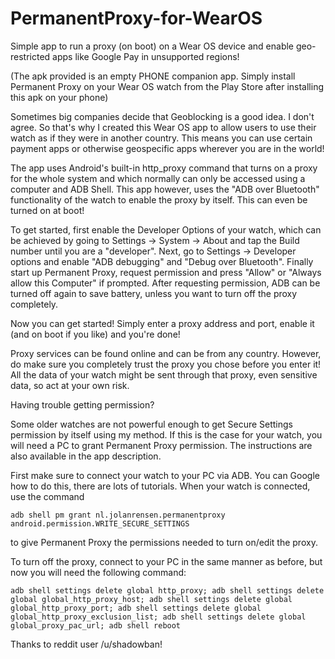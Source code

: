 # PermanentProxy-for-WearOS
Simple app to run a proxy (on boot) on a Wear OS device and enable geo-restricted apps like Google Pay in unsupported regions!

(The apk provided is an empty PHONE companion app. Simply install Permanent Proxy on your Wear OS watch from the Play Store after installing this apk on your phone)

Sometimes big companies decide that Geoblocking is a good idea. I don't agree.
So that's why I created this Wear OS app to allow users to use their watch as if they were in another country. This means you can use certain payment apps or otherwise geospecific apps wherever you are in the world!

The app uses Android's built-in http_proxy command that turns on a proxy for the whole system and which normally can only be accessed using a computer and ADB Shell. This app however, uses the "ADB over Bluetooth" functionality of the watch to enable the proxy by itself. This can even be turned on at boot!

To get started, first enable the Developer Options of your watch, which can be achieved by going to Settings -> System -> About and tap the Build number until you are a "developer".
Next, go to Settings -> Developer options and enable "ADB debugging" and "Debug over Bluetooth".
Finally start up Permanent Proxy, request permission and press "Allow" or "Always allow this Computer" if prompted.
After requesting permission, ADB can be turned off again to save battery, unless you want to turn off the proxy completely.

Now you can get started!
Simply enter a proxy address and port, enable it (and on boot if you like) and you're done!

Proxy services can be found online and can be from any country. However, do make sure you completely trust the proxy you chose before you enter it! All the data of your watch might be sent through that proxy, even sensitive data, so act at your own risk.


Having trouble getting permission?

Some older watches are not powerful enough to get Secure Settings permission by itself using my method. If this is the case for your watch, you will need a PC to grant Permanent Proxy permission. The instructions are also available in the app description.

First make sure to connect your watch to your PC via ADB. You can Google how to do this, there are lots of tutorials. When your watch is connected, use the command

    adb shell pm grant nl.jolanrensen.permanentproxy android.permission.WRITE_SECURE_SETTINGS

to give Permanent Proxy the permissions needed to turn on/edit the proxy.

To turn off the proxy, connect to your PC in the same manner as before, but now you will need the following command:

    adb shell settings delete global http_proxy; adb shell settings delete global global_http_proxy_host; adb shell settings delete global global_http_proxy_port; adb shell settings delete global global_http_proxy_exclusion_list; adb shell settings delete global global_proxy_pac_url; adb shell reboot



Thanks to reddit user /u/shadowban!